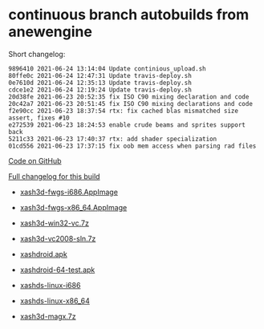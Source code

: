 # continuous branch autobuilds from anewengine

Short changelog:
```
9896410 2021-06-24 13:14:04 Update continious_upload.sh
80ffe0c 2021-06-24 12:47:31 Update travis-deploy.sh
0e7610d 2021-06-24 12:35:13 Update travis-deploy.sh
cdce1e2 2021-06-24 12:19:24 Update travis-deploy.sh
20d38fe 2021-06-23 20:52:35 fix ISO C90 mixing declaration and code
20c42a7 2021-06-23 20:51:45 fix ISO C90 mixing declarations and code
f2e90cc 2021-06-23 18:37:54 rtx: fix cached blas mismatched size assert, fixes #10
e272539 2021-06-23 18:24:53 enable crude beams and sprites support back
5211c33 2021-06-23 17:40:37 rtx: add shader specialization
01cd556 2021-06-23 17:37:15 fix oob mem access when parsing rad files
```

[Code on GitHub](https://github.com/ProphetArc/xash3d-fwgs/tree/98964100554d698689e4a183f9c94242f01f8c69)

[Full changelog for this build](https://github.com/ProphetArc/xash3d-fwgs/commits/98964100554d698689e4a183f9c94242f01f8c69)

* [xash3d-fwgs-i686.AppImage](https://github.com/ProphetArc/xash3d-deploy/blob/anewengine-continuous/xash3d-fwgs-i686.AppImage?raw=true)

* [xash3d-fwgs-x86_64.AppImage](https://github.com/ProphetArc/xash3d-deploy/blob/anewengine-continuous/xash3d-fwgs-x86_64.AppImage?raw=true)

* [xash3d-win32-vc.7z](https://github.com/ProphetArc/xash3d-deploy/blob/anewengine-continuous/xash3d-win32-vc.7z?raw=true)

* [xash3d-vc2008-sln.7z](https://github.com/ProphetArc/xash3d-deploy/blob/anewengine-continuous/xash3d-vc2008-sln.7z?raw=true)

* [xashdroid.apk](https://github.com/ProphetArc/xash3d-deploy/blob/anewengine-continuous/xashdroid.apk?raw=true)

* [xashdroid-64-test.apk](https://github.com/ProphetArc/xash3d-deploy/blob/anewengine-continuous/xashdroid-64-test.apk?raw=true)

* [xashds-linux-i686](https://github.com/ProphetArc/xash3d-deploy/blob/anewengine-continuous/xashds-linux-i686?raw=true)

* [xashds-linux-x86_64](https://github.com/ProphetArc/xash3d-deploy/blob/anewengine-continuous/xashds-linux-x86_64?raw=true)

* [xash3d-magx.7z](https://github.com/ProphetArc/xash3d-deploy/blob/anewengine-continuous/xash3d-magx.7z?raw=true)

